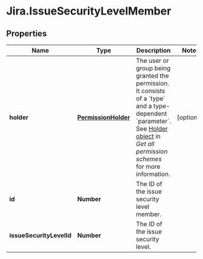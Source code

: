 # Jira.IssueSecurityLevelMember

## Properties

Name | Type | Description | Notes
------------ | ------------- | ------------- | -------------
**holder** | [**PermissionHolder**](PermissionHolder.md) | The user or group being granted the permission. It consists of a &#x60;type&#x60; and a type-dependent &#x60;parameter&#x60;. See [Holder object](#holder-object) in *Get all permission schemes* for more information. | [optional] 
**id** | **Number** | The ID of the issue security level member. | 
**issueSecurityLevelId** | **Number** | The ID of the issue security level. | 


